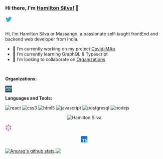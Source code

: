 ﻿### Hi there, I'm [Hamilton Silva!](https://twitter.com/tiohs_u/) 👋

<a href="https://twitter.com/tiohs_u/">
  <img align="left" alt="Hamilton Silva | Twitter" width="21px" src="https://raw.githubusercontent.com/HamiltonMassango/HamiltonMassango/master/assets/twitter.svg" />
</a>

<br />
<br />

Hi, I'm Hamilton Silva or Massango, a passionate self-taught frontEnd and backend web developer from India.

- 🔭 I’m currently working on my project [Covid-MAp](https://github.com/HamiltonMassango/covid-19)
- 🌱 I’m currently learning GraphQL & Typescript
- 👯 I’m looking to collaborate on [Organizations](https://github.com/zero-to-mastery)

<br />

**Organizations:**


<a href="https://github.com/zero-to-mastery">
  <img align="left" alt="zero-to-master | GitHub" width="21px" src="https://raw.githubusercontent.com/HamiltonMassango/HamiltonMassango/master/assets/zero.png" />
</a>


<br />

**Languages and Tools:**  
  
<p align="left">
<img src="https://devicons.github.io/devicon/devicon.git/icons/react/react-original-wordmark.svg" alt="react" width="20" height="20"/>
<img src="https://devicons.github.io/devicon/devicon.git/icons/css3/css3-original-wordmark.svg" alt="css3"  width="20" height="20"/>
<img src="https://devicons.github.io/devicon/devicon.git/icons/html5/html5-original-wordmark.svg" alt="html5"  width="20" height="20"/>
<img src="https://devicons.github.io/devicon/devicon.git/icons/javascript/javascript-original.svg" alt="javascript" width="20" height="20"/>
<img src="https://devicons.github.io/devicon/devicon.git/icons/postgresql/postgresql-original-wordmark.svg" alt="postgresql" width="20" height="20"/>
<img src="https://devicons.github.io/devicon/devicon.git/icons/nodejs/nodejs-original.svg" alt="nodejs" width="20" height="20"/></p><p align="center">
<img src="https://github-readme-stats.vercel.app/api?username=HamiltonMassango&show_icons=true" alt="Hamilton Silva"/> 
  
<img src="https://raw.githubusercontent.com/github/explore/5c058a388828bb5fde0bcafd4bc867b5bb3f26f3/topics/graphql/graphql.png" width="20" height="20"/></p><p align="center">
 <img height="20" src="https://raw.githubusercontent.com/github/explore/80688e429a7d4ef2fca1e82350fe8e3517d3494d/topics/typescript/typescript.png" width="20" height="20"/></p><p align="center">


<a href="https://github.com/HamiltonMassango/github-readme-stats">
  <img align="center" src="https://github-readme-stats.anuraghazra1.vercel.app/api?username=HamiltonMassango&show_icons=true&include_all_commits=true&theme=radical" alt="Anurag's github stats" />
</a>
<a href="https://github.com/HamiltonMassango/">
  <img align="center" src="https://github-readme-stats.anuraghazra1.vercel.app/api/top-langs/?username=HamiltonMassango&layout=compact&theme=radical" />
</a>

